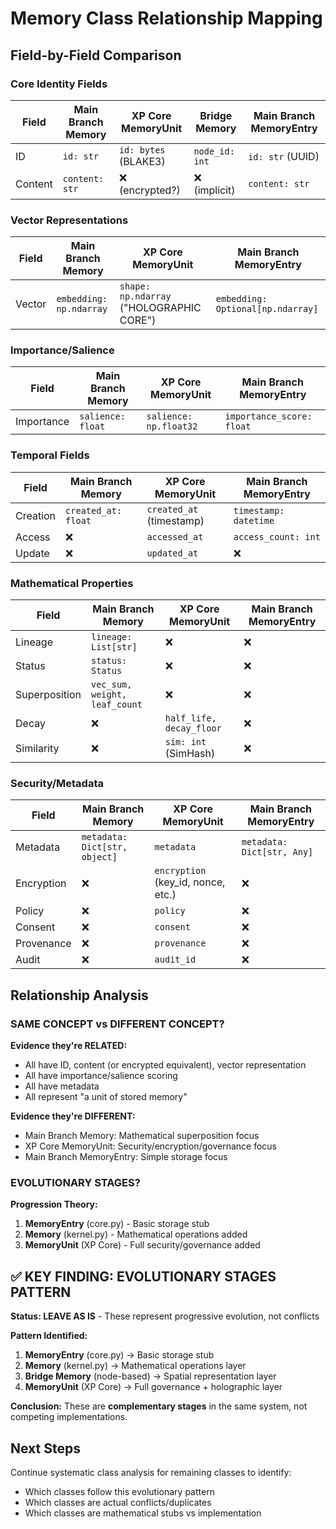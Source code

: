 # Memory Class Relationship Mapping

## Field-by-Field Comparison

### Core Identity Fields
| Field | Main Branch Memory | XP Core MemoryUnit | Bridge Memory | Main Branch MemoryEntry |
|-------|-------------------|-------------------|---------------|------------------------|
| ID | `id: str` | `id: bytes` (BLAKE3) | `node_id: int` | `id: str` (UUID) |
| Content | `content: str` | ❌ (encrypted?) | ❌ (implicit) | `content: str` |

### Vector Representations  
| Field | Main Branch Memory | XP Core MemoryUnit | Main Branch MemoryEntry |
|-------|-------------------|-------------------|------------------------|
| Vector | `embedding: np.ndarray` | `shape: np.ndarray` ("HOLOGRAPHIC CORE") | `embedding: Optional[np.ndarray]` |

### Importance/Salience
| Field | Main Branch Memory | XP Core MemoryUnit | Main Branch MemoryEntry |
|-------|-------------------|-------------------|------------------------|
| Importance | `salience: float` | `salience: np.float32` | `importance_score: float` |

### Temporal Fields
| Field | Main Branch Memory | XP Core MemoryUnit | Main Branch MemoryEntry |
|-------|-------------------|-------------------|------------------------|
| Creation | `created_at: float` | `created_at` (timestamp) | `timestamp: datetime` |
| Access | ❌ | `accessed_at` | `access_count: int` |
| Update | ❌ | `updated_at` | ❌ |

### Mathematical Properties
| Field | Main Branch Memory | XP Core MemoryUnit | Main Branch MemoryEntry |
|-------|-------------------|-------------------|------------------------|
| Lineage | `lineage: List[str]` | ❌ | ❌ |
| Status | `status: Status` | ❌ | ❌ |
| Superposition | `vec_sum, weight, leaf_count` | ❌ | ❌ |
| Decay | ❌ | `half_life, decay_floor` | ❌ |
| Similarity | ❌ | `sim: int` (SimHash) | ❌ |

### Security/Metadata
| Field | Main Branch Memory | XP Core MemoryUnit | Main Branch MemoryEntry |
|-------|-------------------|-------------------|------------------------|
| Metadata | `metadata: Dict[str, object]` | `metadata` | `metadata: Dict[str, Any]` |
| Encryption | ❌ | `encryption` (key_id, nonce, etc.) | ❌ |
| Policy | ❌ | `policy` | ❌ |
| Consent | ❌ | `consent` | ❌ |
| Provenance | ❌ | `provenance` | ❌ |
| Audit | ❌ | `audit_id` | ❌ |

## Relationship Analysis

### SAME CONCEPT vs DIFFERENT CONCEPT?

**Evidence they're RELATED:**
- All have ID, content (or encrypted equivalent), vector representation
- All have importance/salience scoring
- All have metadata
- All represent "a unit of stored memory"

**Evidence they're DIFFERENT:**
- Main Branch Memory: Mathematical superposition focus
- XP Core MemoryUnit: Security/encryption/governance focus  
- Main Branch MemoryEntry: Simple storage focus

### EVOLUTIONARY STAGES?

**Progression Theory:**
1. **MemoryEntry** (core.py) - Basic storage stub
2. **Memory** (kernel.py) - Mathematical operations added
3. **MemoryUnit** (XP Core) - Full security/governance added

## ✅ **KEY FINDING: EVOLUTIONARY STAGES PATTERN**

**Status: LEAVE AS IS** - These represent progressive evolution, not conflicts

**Pattern Identified:**
1. **MemoryEntry** (core.py) → Basic storage stub
2. **Memory** (kernel.py) → Mathematical operations layer  
3. **Bridge Memory** (node-based) → Spatial representation layer
4. **MemoryUnit** (XP Core) → Full governance + holographic layer

**Conclusion:** These are **complementary stages** in the same system, not competing implementations.

## Next Steps

Continue systematic class analysis for remaining classes to identify:
- Which classes follow this evolutionary pattern
- Which classes are actual conflicts/duplicates  
- Which classes are mathematical stubs vs implementation
